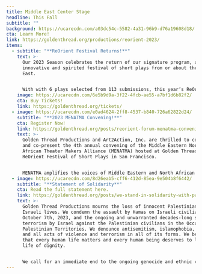 ```yaml
---
title: Middle East Center Stage
headline: This Fall
subtitle: ""
background: https://ucarecdn.com/a03dc54c-5582-4a31-96b9-d76a19608d18/
cta: Learn More!
link: https://goldenthread.org/productions/reorient-2023/
items:
  - subtitle: "**ReOrient Festival Returns!**"
    text: >-
      Our 2023 Season celebrates the return of our signature program, an
      innovative and spirited festival of short plays from or about the Middle
      East. 


      With with 6 plays selected from 113 submissions, this year’s ReOrient offers a diverse lineup of unexpected and boundary-pushing plays. Nowhere else you will see such a global mix of stories and styles on one stage in one evening!
    image: https://ucarecdn.com/6e5b9d9a-3f22-4fcb-ae55-a7bf1d6b82f2/
    cta: Buy Tickets!
    link: https://goldenthread.org/tickets/
  - image: https://ucarecdn.com/e0ad4624-2ff8-4537-b840-726a62822d24/
    subtitle: "**2023 MENATMA Convening!**"
    cta: Register Now!
    link: https://goldenthread.org/posts/reorient-forum-menatma-convening-2023/
    text: >-
      Golden Thread Productions and Art2Action, Inc. are thrilled to co-produce
      and co-present the 4th annual convening of the Middle Eastern North
      African Theater Makers Alliance (MENATMA) hosted at Golden Thread’s
      ReOrient Festival of Short Plays in San Francisco. 


      MENATMA amplifies the voices of Middle Eastern and North African theater makers and expands how stories from and about our communities are told on U.S. stages. The 2023 Annual Convening brings together SWANA artists, activists, and scholars from around the country for panel and roundtable discussions, workshops, artistic presentations, networking opportunities, and more. Registration is free, but advanced registration is required.
  - image: https://ucarecdn.com/8d26eab5-cff6-412d-85ea-9e504b8f6442/
    subtitle: "**Statement of Solidarity**"
    cta: Read the full statement here.
    link: https://goldenthread.org/posts/we-stand-in-solidarity-with-palestine/
    text: >-
      Golden Thread Productions mourns the loss of innocent Palestinian and
      Israeli lives. We condemn the assault by Hamas on Israeli civilians on
      October 7th, 2023, and the ongoing and unwarranted decades-long state
      terrorism by Israel against the Palestinian civilians in the Occupied
      Palestinian Territories. We denounce antisemitism, islamophobia, racism,
      and all acts of violence and terrorism in all of its forms. We believe
      that every human life matters and every human being deserves to live a
      life of dignity.


      We call for an immediate end to the ongoing genocide and ethnic cleansing against Palestinian civilians in the Gaza Strip committed by Netanyahu’s government and sanctioned by Biden’s administration. We call on all people of conscience to demand an immediate ceasefire in Gaza and the safe release of hostages. We firmly believe that lasting peace and security in the region can only be attained through political solutions that bring an end to Israeli military occupation and state violence against Palestinians.
---
```

